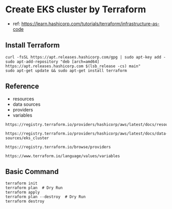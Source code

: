 # Create EKS cluster by Terraform
- ref: https://learn.hashicorp.com/tutorials/terraform/infrastructure-as-code

## Install Terraform
```
curl -fsSL https://apt.releases.hashicorp.com/gpg | sudo apt-key add -
sudo apt-add-repository "deb [arch=amd64] 
https://apt.releases.hashicorp.com $(lsb_release -cs) main"
sudo apt-get update && sudo apt-get install terraform
```

## Reference
- resources
- data sources
- providers
- variables
```
https://registry.terraform.io/providers/hashicorp/aws/latest/docs/resources/eks_cluster

https://registry.terraform.io/providers/hashicorp/aws/latest/docs/data-sources/eks_cluster

https://registry.terraform.io/browse/providers

https://www.terraform.io/language/values/variables
```

## Basic Command
```
terraform init
terraform plan  # Dry Run
terraform apply 
terraform plan --destroy  # Dry Run
terraform destroy
```
